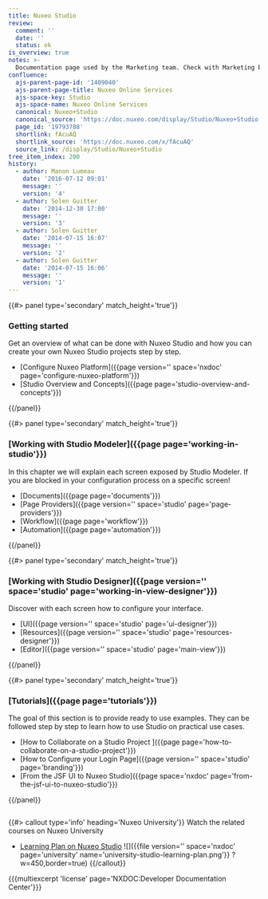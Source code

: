 ```yaml
---
title: Nuxeo Studio
review:
  comment: ''
  date: ''
  status: ok
is_overview: true
notes: >-
  Documentation page used by the Marketing team. Check with Marketing before deleting or moving.
confluence:
  ajs-parent-page-id: '1409040'
  ajs-parent-page-title: Nuxeo Online Services
  ajs-space-key: Studio
  ajs-space-name: Nuxeo Online Services
  canonical: Nuxeo+Studio
  canonical_source: 'https://doc.nuxeo.com/display/Studio/Nuxeo+Studio'
  page_id: '19793788'
  shortlink: fAcuAQ
  shortlink_source: 'https://doc.nuxeo.com/x/fAcuAQ'
  source_link: /display/Studio/Nuxeo+Studio
tree_item_index: 200
history:
  - author: Manon Lumeau
    date: '2016-07-12 09:01'
    message: ''
    version: '4'
  - author: Solen Guitter
    date: '2014-12-30 17:00'
    message: ''
    version: '3'
  - author: Solen Guitter
    date: '2014-07-15 16:07'
    message: ''
    version: '2'
  - author: Solen Guitter
    date: '2014-07-15 16:06'
    message: ''
    version: '1'
---
```


<div class="row" data-equalizer data-equalize-on="medium"><div class="column medium-6">{{#> panel type='secondary' match_height='true'}}

### Getting started

Get an overview of what can be done with Nuxeo Studio and how you can create your own Nuxeo Studio projects step by step.

- [Configure Nuxeo Platform]({{page version='' space='nxdoc' page='configure-nuxeo-platform'}})
- [Studio Overview and Concepts]({{page page='studio-overview-and-concepts'}})

{{/panel}}</div><div class="column medium-6">{{#> panel type='secondary' match_height='true'}}

### [Working with Studio Modeler]({{page page='working-in-studio'}})

In this chapter we will explain each screen exposed by Studio Modeler. If you are blocked in your configuration process on a specific screen!

- [Documents]({{page page='documents'}})
- [Page Providers]({{page version='' space='studio' page='page-providers'}})
- [Workflow]({{page page='workflow'}})
- [Automation]({{page page='automation'}})

{{/panel}}</div></div><div class="row" data-equalizer data-equalize-on="medium"><div class="column medium-6">{{#> panel type='secondary' match_height='true'}}

### [Working with Studio Designer]({{page version='' space='studio' page='working-in-view-designer'}})

Discover with each screen how to configure your interface.

- [UI]({{page version='' space='studio' page='ui-designer'}})
- [Resources]({{page version='' space='studio' page='resources-designer'}})
- [Editor]({{page version='' space='studio' page='main-view'}})

{{/panel}}</div><div class="column medium-6">{{#> panel type='secondary' match_height='true'}}

### [Tutorials]({{page page='tutorials'}})

The goal of this section is to provide ready to use examples. They can be followed step by step to learn how to use Studio on practical use cases.

- [How to Collaborate on a Studio Project ]({{page page='how-to-collaborate-on-a-studio-project'}})
- [How to Configure your Login Page]({{page version='' space='studio' page='branding'}})
- [From the JSF UI to Nuxeo Studio]({{page space='nxdoc' page='from-the-jsf-ui-to-nuxeo-studio'}})

{{/panel}}</div></div>

{{#> callout type='info' heading='Nuxeo University'}}
Watch the related courses on Nuxeo University

- [Learning Plan on Nuxeo Studio](https://university.nuxeo.com/learn/public/learning_plan/view/5/nuxeo-studio-foundations)
  ![]({{file version='' space='nxdoc' page='university' name='university-studio-learning-plan.png'}} ?w=450,border=true)
  {{/callout}}

{{{multiexcerpt 'license' page='NXDOC:Developer Documentation Center'}}}
